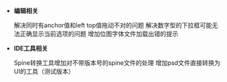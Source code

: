 
- **编辑相关**

  解决同时有anchor值和left top值拖动不对的问题
  解决数字型的下拉框可能无法正确显示当前选项的问题
  增加位图字体文件加载出错的提示

- **IDE工具相关**

  Spine转换工具增加对不带版本号的spine文件的处理
  增加psd文件直接转换为UI的工具（测试版本）






